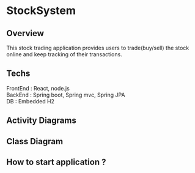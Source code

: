 # StockSystem

<h2>Overview</h2> 
This stock trading application provides users to trade(buy/sell) the stock online and keep tracking of their transactions. 

<h2>Techs</h2>
FrontEnd : React, node.js
<br>
BackEnd : Spring boot, Spring mvc, Spring JPA
<br>
DB : Embedded H2

<h2>Activity Diagrams</h2>

<h2>Class Diagram</h2>

<h2>How to start application ?</h2>

